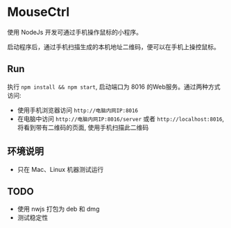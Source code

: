 # MouseCtrl

使用 NodeJs 开发可通过手机操作鼠标的小程序。

启动程序后，通过手机扫描生成的本机地址二维码，便可以在手机上操控鼠标。

## Run

执行 `npm install && npm start`, 启动端口为 8016 的Web服务。通过两种方式访问:

- 使用手机浏览器访问 `http://电脑内网IP:8016`
- 在电脑中访问 `http://电脑内网IP:8016/server` 或者 `http://localhost:8016`, 将看到带有二维码的页面, 使用手机扫描此二维码

## 环境说明

- 只在 Mac、Linux 机器测试运行

## TODO

- 使用 nwjs 打包为 deb 和 dmg
- 测试稳定性
